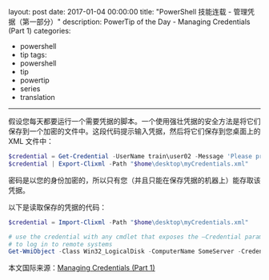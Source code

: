 layout: post
date: 2017-01-04 00:00:00
title: "PowerShell 技能连载 - 管理凭据（第一部分）"
description: PowerTip of the Day - Managing Credentials (Part 1)
categories:
- powershell
- tip
tags:
- powershell
- tip
- powertip
- series
- translation
---
假设您每天都要运行一个需要凭据的脚本。一个使用强壮凭据的安全方法是将它们保存到一个加密的文件中。这段代码提示输入凭据，然后将它们保存到您桌面上的 XML 文件中：

```powershell
$credential = Get-Credential -UserName train\user02 -Message 'Please provide credentials' 
$credential | Export-Clixml -Path "$home\desktop\myCredentials.xml"
```

密码是以您的身份加密的，所以只有您（并且只能在保存凭据的机器上）能存取该凭据。

以下是读取保存的凭据的代码：

```powershell
$credential = Import-Clixml -Path "$home\desktop\myCredentials.xml"

# use the credential with any cmdlet that exposes the –Credential parameter
# to log in to remote systems
Get-WmiObject -Class Win32_LogicalDisk -ComputerName SomeServer -Credential $credential
```

<!--more-->
本文国际来源：[Managing Credentials (Part 1)](http://community.idera.com/powershell/powertips/b/tips/posts/managing-credentials-part-1)
